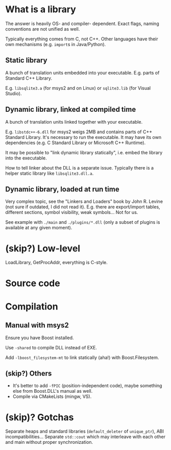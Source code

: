 # What is a library
The answer is heavily OS- and compiler- dependent.
Exact flags, naming conventions are not unified as well.

Typically everything comes from C, not C++.
Other languages have their own mechanisms (e.g. `import`s in Java/Python).

## Static library
A bunch of translation units embedded into your executable.
E.g. parts of Standard C++ Library.

E.g. `libsqlite3.a` (for msys2 and on Linux) or `sqlite3.lib` (for Visual Studio).

## Dynamic library, linked at compiled time
A bunch of translation units linked together with your executable.

E.g. `libstdc++-6.dll` for msys2 weigs 2MB and contains parts of C++ Standard Library.
It's necessary to run the executable.
It may have its own dependencies (e.g. C Standard Library or Microsoft C++ Runtime).

It may be possible to "link dynamic library statically", i.e. embed the library into the executable.

How to tell linker about the DLL is a separate issue.
Typically there is a helper static library like `libsqlite3.dll.a`.

## Dynamic library, loaded at run time
Very complex topic, see the "Linkers and Loaders" book by John R. Levine (not sure if outdated, I did not read it).
E.g. there are export/import tables, different sections, symbol visibility, weak symbols...
Not for us.

See example with `./main` and `./plugins/*.dll` (only a subset of plugins is available at any given moment).

# (skip?) Low-level
LoadLibrary, GetProcAddr, everything is C-style.

# Source code

# Compilation
## Manual with msys2
Ensure you have Boost installed.

Use `-shared` to compile DLL instead of EXE.

Add `-lboost_filesystem-mt` to link statically (aha!) with Boost.Filesystem.

## (skip?) Others
* It's better to add `-fPIC` (position-independent code), maybe something else from Boost.DLL's manual as well.
* Compile via CMakeLists (mingw, VS).

# (skip)? Gotchas
Separate heaps and standard libraries (`default_deleter` of `unique_ptr`), ABI incompatibilities...
Separate `std::cout` which may interleave with each other and main without proper synchronization.
